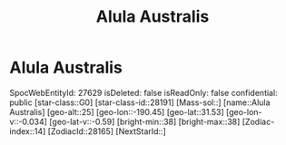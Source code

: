 ﻿---
title: "Alula Australis"
location: [31.53,-190.45,25]
type: Station
tags:
- astro/Star

---

# Alula Australis

SpocWebEntityId: 27629
isDeleted: false
isReadOnly: false
confidential: public
[star-class::G0]
[star-class-id::28191]
[Mass-sol::]
[name::Alula Australis]
[geo-alt::25]
[geo-lon::-190.45]
[geo-lat::31.53]
[geo-lon-v::-0.034]
[geo-lat-v::-0.59]
[bright-min::38]
[bright-max::38]
[Zodiac-index::14]
[ZodiacId::28165]
[NextStarId::]

